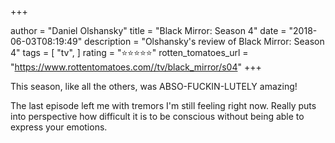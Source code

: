 +++

author = "Daniel Olshansky"
title = "Black Mirror: Season 4"
date = "2018-06-03T08:19:49"
description = "Olshansky's review of Black Mirror: Season 4"
tags = [
    "tv",
]
rating = "⭐⭐⭐⭐⭐"
rotten_tomatoes_url = "https://www.rottentomatoes.com//tv/black_mirror/s04"
+++

This season, like all the others, was ABSO-FUCKIN-LUTELY amazing!

The last episode left me with tremors I'm still feeling right now. Really puts into perspective how difficult it is to be conscious without being able to express your emotions.

